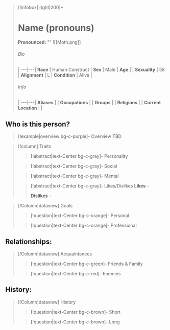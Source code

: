 > [!infobox| right|200]+
> # Name (pronouns)
> **Pronounced:**  ""
> ![[Moth.png]]
> ###### Bio
>  |
> ---|---|
> **Race** | Human Construct |
> **Sex** | Male |
> **Age** |  |
> **Sexuality** | 58 |
> **Alignment** | L |
> **Condition** | Alive |
> ###### Info
>  |
> ---|---|
> **Aliases** |  |
> **Occupations** |  |
> **Groups** |  |
> **Religions** |  |
> **Current Location** |  |

## Who is this person?
> [!example|overview bg-c-purple]- Overview 
> TBD


> [!column] Traits
>> [!abstract|text-Center bg-c-gray]- Personality
>>  
>
>
>> [!abstract|text-Center bg-c-gray]- Social
>> 
>
>
>> [!abstract|text-Center bg-c-gray]- Mental
>> 
>
>
>> [!abstract|text-Center bg-c-gray]- Likes/Dislikes
>> **Likes** - 
>>  
>> **Dislikes** - 


> [!Column|dataview] Goals
>> [!question|text-Center bg-c-orange]- Personal
>>  
>
>
>> [!question|text-Center bg-c-orange]- Professional
>>  
>


## Relationships:

> [!Column|dataview] Acquaintances
>> [!question|text-Center bg-c-green]- Friends & Family
>>   
>
>
>> [!question|text-Center bg-c-red]- Enemies
>>   
>

## History:
> [!Column|dataview] History
>> [!question|text-Center bg-c-brown]- Short
>>   
>
>
>> [!question|text-Center bg-c-brown]- Long
>>   
>